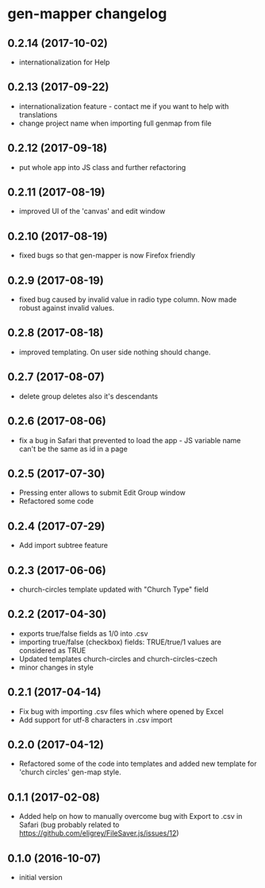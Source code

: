 # gen-mapper changelog

## 0.2.14 (2017-10-02)
- internationalization for Help

## 0.2.13 (2017-09-22)
- internationalization feature - contact me if you want to help with
  translations
- change project name when importing full genmap from file

## 0.2.12 (2017-09-18)
- put whole app into JS class and further refactoring

## 0.2.11 (2017-08-19)
- improved UI of the 'canvas' and edit window

## 0.2.10 (2017-08-19)
- fixed bugs so that gen-mapper is now Firefox friendly

## 0.2.9 (2017-08-19)
- fixed bug caused by invalid value in radio type column. Now made robust
  against invalid values.

## 0.2.8 (2017-08-18)
- improved templating. On user side nothing should change.

## 0.2.7 (2017-08-07)
- delete group deletes also it's descendants

## 0.2.6 (2017-08-06)
- fix a bug in Safari that prevented to load the app - JS variable name can't
  be the same as id in a page

## 0.2.5 (2017-07-30)
- Pressing enter allows to submit Edit Group window
- Refactored some code

## 0.2.4 (2017-07-29)
- Add import subtree feature

## 0.2.3 (2017-06-06)
- church-circles template updated with "Church Type" field

## 0.2.2 (2017-04-30)
- exports true/false fields as 1/0 into .csv
- importing true/false (checkbox) fields: TRUE/true/1 values are considered
  as TRUE
- Updated templates church-circles and church-circles-czech
- minor changes in style

## 0.2.1 (2017-04-14)
- Fix bug with importing .csv files which where opened by Excel
- Add support for utf-8 characters in .csv import

## 0.2.0 (2017-04-12)
- Refactored some of the code into templates and added new template for
  'church circles' gen-map style.

## 0.1.1 (2017-02-08)
- Added help on how to manually overcome bug with Export to .csv in Safari
  (bug probably related to https://github.com/eligrey/FileSaver.js/issues/12)

## 0.1.0 (2016-10-07)
- initial version
